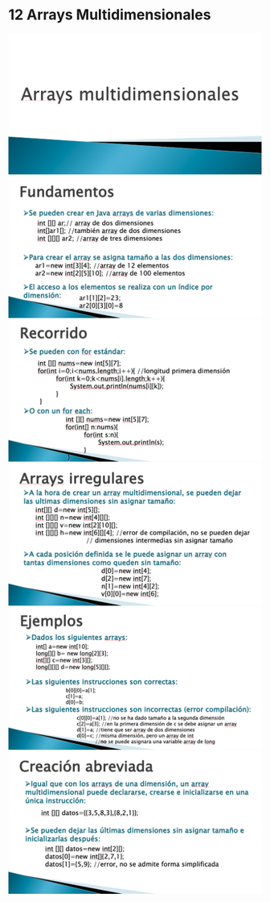 # 12 Arrays Multidimensionales

<img src="images/12-01.png">

<img src="images/12-02.png">

<img src="images/12-03.png">

<img src="images/12-04.png">

<img src="images/12-05.png">

<img src="images/12-06.png">
